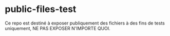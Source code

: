 # public-files-test

Ce repo est destiné à exposer publiquement des fichiers à des fins de tests uniquement, NE PAS EXPOSER N'IMPORTE QUOI.
